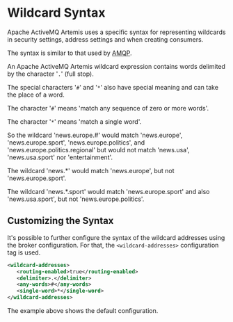 # Wildcard Syntax

Apache ActiveMQ Artemis uses a specific syntax for representing wildcards in security
settings, address settings and when creating consumers.

The syntax is similar to that used by [AMQP](https://www.amqp.org).

An Apache ActiveMQ Artemis wildcard expression contains words delimited by the character
'`.`' (full stop).

The special characters '`#`' and '`*`' also have special meaning and can
take the place of a word.

The character '`#`' means 'match any sequence of zero or more words'.

The character '`*`' means 'match a single word'.

So the wildcard 'news.europe.\#' would match 'news.europe',
'news.europe.sport', 'news.europe.politics', and
'news.europe.politics.regional' but would not match 'news.usa',
'news.usa.sport' nor 'entertainment'.

The wildcard 'news.\*' would match 'news.europe', but not
'news.europe.sport'.

The wildcard 'news.\*.sport' would match 'news.europe.sport' and also
'news.usa.sport', but not 'news.europe.politics'.

## Customizing the Syntax

It's possible to further configure the syntax of the wildcard addresses using the broker configuration. 
For that, the `<wildcard-addresses>` configuration tag is used.

```xml
<wildcard-addresses>
   <routing-enabled>true</routing-enabled>
   <delimiter>.</delimiter>
   <any-words>#</any-words>
   <single-word>*</single-word>
</wildcard-addresses>
```

The example above shows the default configuration.